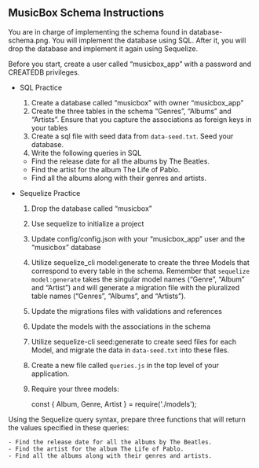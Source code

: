 MusicBox Schema Instructions
----------------------------

You are in charge of implementing the schema found in database-schema.png. You will implement the database using SQL. After it, you will drop the database and implement it again using Sequelize.

Before you start, create a user called “musicbox\_app” with a password and CREATEDB privileges.

-   SQL Practice
    1.  Create a database called “musicbox” with owner “musicbox\_app”
    2.  Create the three tables in the schema “Genres”, “Albums” and “Artists”. Ensure that you capture the associations as foreign keys in your tables
    3.  Create a sql file with seed data from `data-seed.txt`. Seed your database.
    4.  Write the following queries in SQL

    -   Find the release date for all the albums by The Beatles.
    -   Find the artist for the album The Life of Pablo.
    -   Find all the albums along with their genres and artists.

-   Sequelize Practice
    1.  Drop the database called “musicbox”
    2.  Use sequelize to initialize a project
    3.  Update config/config.json with your “musicbox\_app” user and the “musicbox” database
    4.  Utilize sequelize\_cli model:generate to create the three Models that correspond to every table in the schema. Remember that `sequelize model:generate` takes the singular model names (“Genre”, “Album” and “Artist”) and will generate a migration file with the pluralized table names (“Genres”, “Albums”, and “Artists”).
    5.  Update the migrations files with validations and references
    6.  Update the models with the associations in the schema
    7.  Utilize sequelize-cli seed:generate to create seed files for each Model, and migrate the data in `data-seed.txt` into these files.
    8.  Create a new file called `queries.js` in the top level of your application.
    9.  Require your three models:

        const { Album, Genre, Artist } = require('./models');

Using the Sequelize query syntax, prepare three functions that will return the values specified in these queries:

    - Find the release date for all the albums by The Beatles.
    - Find the artist for the album The Life of Pablo.
    - Find all the albums along with their genres and artists.
